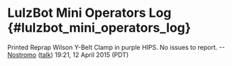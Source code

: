 # LulzBot Mini Operators Log {#lulzbot_mini_operators_log}

Printed Reprap Wilson Y-Belt Clamp in purple HIPS. No issues to report.
--[Nostromo](User:Nostromo)
([talk](User_talk:Nostromo)) 19:21, 12 April 2015 (PDT)
